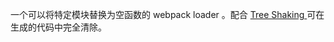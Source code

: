 一个可以将特定模块替换为空函数的 webpack loader 。配合 [Tree Shaking ](https://webpack.js.org/guides/tree-shaking/) 可在生成的代码中完全清除。

